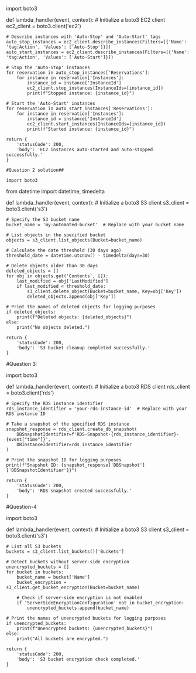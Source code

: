 import boto3

def lambda_handler(event, context):
    # Initialize a boto3 EC2 client
    ec2_client = boto3.client('ec2')
    
    # Describe instances with 'Auto-Stop' and 'Auto-Start' tags
    auto_stop_instances = ec2_client.describe_instances(Filters=[{'Name': 'tag:Action', 'Values': ['Auto-Stop']}])
    auto_start_instances = ec2_client.describe_instances(Filters=[{'Name': 'tag:Action', 'Values': ['Auto-Start']}])

    # Stop the 'Auto-Stop' instances
    for reservation in auto_stop_instances['Reservations']:
        for instance in reservation['Instances']:
            instance_id = instance['InstanceId']
            ec2_client.stop_instances(InstanceIds=[instance_id])
            print(f"Stopped instance: {instance_id}")

    # Start the 'Auto-Start' instances
    for reservation in auto_start_instances['Reservations']:
        for instance in reservation['Instances']:
            instance_id = instance['InstanceId']
            ec2_client.start_instances(InstanceIds=[instance_id])
            print(f"Started instance: {instance_id}")

    return {
        'statusCode': 200,
        'body': 'EC2 instances auto-started and auto-stopped successfully.'
    }
    
    #Question 2 solution##
    
    import boto3
from datetime import datetime, timedelta

def lambda_handler(event, context):
    # Initialize a boto3 S3 client
    s3_client = boto3.client('s3')
    
    # Specify the S3 bucket name
    bucket_name = 'my-automated-bucket'  # Replace with your bucket name
    
    # List objects in the specified bucket
    objects = s3_client.list_objects(Bucket=bucket_name)

    # Calculate the date threshold (30 days ago)
    threshold_date = datetime.utcnow() - timedelta(days=30)

    # Delete objects older than 30 days
    deleted_objects = []
    for obj in objects.get('Contents', []):
        last_modified = obj['LastModified']
        if last_modified < threshold_date:
            s3_client.delete_object(Bucket=bucket_name, Key=obj['Key'])
            deleted_objects.append(obj['Key'])
    
    # Print the names of deleted objects for logging purposes
    if deleted_objects:
        print(f"Deleted objects: {deleted_objects}")
    else:
        print("No objects deleted.")

    return {
        'statusCode': 200,
        'body': 'S3 bucket cleanup completed successfully.'
    }
#Question 3:

import boto3

def lambda_handler(event, context):
    # Initialize a boto3 RDS client
    rds_client = boto3.client('rds')
    
    # Specify the RDS instance identifier
    rds_instance_identifier = 'your-rds-instance-id'  # Replace with your RDS instance ID
    
    # Take a snapshot of the specified RDS instance
    snapshot_response = rds_client.create_db_snapshot(
        DBSnapshotIdentifier=f'RDS-Snapshot-{rds_instance_identifier}-{event["time"]}',
        DBInstanceIdentifier=rds_instance_identifier
    )

    # Print the snapshot ID for logging purposes
    print(f"Snapshot ID: {snapshot_response['DBSnapshot']['DBSnapshotIdentifier']}")

    return {
        'statusCode': 200,
        'body': 'RDS snapshot created successfully.'
    }
#Question-4

import boto3

def lambda_handler(event, context):
    # Initialize a boto3 S3 client
    s3_client = boto3.client('s3')
    
    # List all S3 buckets
    buckets = s3_client.list_buckets()['Buckets']

    # Detect buckets without server-side encryption
    unencrypted_buckets = []
    for bucket in buckets:
        bucket_name = bucket['Name']
        bucket_encryption = s3_client.get_bucket_encryption(Bucket=bucket_name)
        
        # Check if server-side encryption is not enabled
        if 'ServerSideEncryptionConfiguration' not in bucket_encryption:
            unencrypted_buckets.append(bucket_name)
    
    # Print the names of unencrypted buckets for logging purposes
    if unencrypted_buckets:
        print(f"Unencrypted buckets: {unencrypted_buckets}")
    else:
        print("All buckets are encrypted.")

    return {
        'statusCode': 200,
        'body': 'S3 bucket encryption check completed.'
    }

